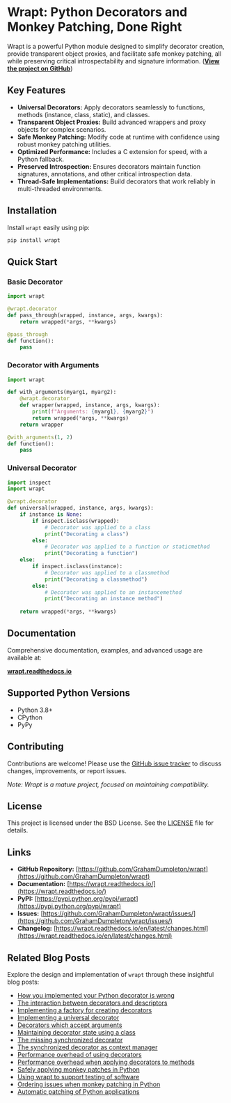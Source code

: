 # Wrapt: Python Decorators and Monkey Patching, Done Right

Wrapt is a powerful Python module designed to simplify decorator creation, provide transparent object proxies, and facilitate safe monkey patching, all while preserving critical introspectability and signature information. (**[View the project on GitHub](https://github.com/GrahamDumpleton/wrapt)**)

## Key Features

*   **Universal Decorators:** Apply decorators seamlessly to functions, methods (instance, class, static), and classes.
*   **Transparent Object Proxies:** Build advanced wrappers and proxy objects for complex scenarios.
*   **Safe Monkey Patching:** Modify code at runtime with confidence using robust monkey patching utilities.
*   **Optimized Performance:** Includes a C extension for speed, with a Python fallback.
*   **Preserved Introspection:** Ensures decorators maintain function signatures, annotations, and other critical introspection data.
*   **Thread-Safe Implementations:** Build decorators that work reliably in multi-threaded environments.

## Installation

Install `wrapt` easily using pip:

```bash
pip install wrapt
```

## Quick Start

### Basic Decorator

```python
import wrapt

@wrapt.decorator
def pass_through(wrapped, instance, args, kwargs):
    return wrapped(*args, **kwargs)

@pass_through
def function():
    pass
```

### Decorator with Arguments

```python
import wrapt

def with_arguments(myarg1, myarg2):
    @wrapt.decorator
    def wrapper(wrapped, instance, args, kwargs):
        print(f"Arguments: {myarg1}, {myarg2}")
        return wrapped(*args, **kwargs)
    return wrapper

@with_arguments(1, 2)
def function():
    pass
```

### Universal Decorator

```python
import inspect
import wrapt

@wrapt.decorator
def universal(wrapped, instance, args, kwargs):
    if instance is None:
        if inspect.isclass(wrapped):
            # Decorator was applied to a class
            print("Decorating a class")
        else:
            # Decorator was applied to a function or staticmethod
            print("Decorating a function")
    else:
        if inspect.isclass(instance):
            # Decorator was applied to a classmethod
            print("Decorating a classmethod")
        else:
            # Decorator was applied to an instancemethod
            print("Decorating an instance method")
    
    return wrapped(*args, **kwargs)
```

## Documentation

Comprehensive documentation, examples, and advanced usage are available at:

**[wrapt.readthedocs.io](https://wrapt.readthedocs.io/)**

## Supported Python Versions

*   Python 3.8+
*   CPython
*   PyPy

## Contributing

Contributions are welcome! Please use the [GitHub issue tracker](https://github.com/GrahamDumpleton/wrapt/issues/) to discuss changes, improvements, or report issues.

*Note: Wrapt is a mature project, focused on maintaining compatibility.*

## License

This project is licensed under the BSD License. See the [LICENSE](LICENSE) file for details.

## Links

*   **GitHub Repository:** [https://github.com/GrahamDumpleton/wrapt](https://github.com/GrahamDumpleton/wrapt)
*   **Documentation:** [https://wrapt.readthedocs.io/](https://wrapt.readthedocs.io/)
*   **PyPI:** [https://pypi.python.org/pypi/wrapt](https://pypi.python.org/pypi/wrapt)
*   **Issues:** [https://github.com/GrahamDumpleton/wrapt/issues/](https://github.com/GrahamDumpleton/wrapt/issues/)
*   **Changelog:** [https://wrapt.readthedocs.io/en/latest/changes.html](https://wrapt.readthedocs.io/en/latest/changes.html)

## Related Blog Posts

Explore the design and implementation of `wrapt` through these insightful blog posts:

*   [How you implemented your Python decorator is wrong](blog/01-how-you-implemented-your-python-decorator-is-wrong.md)
*   [The interaction between decorators and descriptors](blog/02-the-interaction-between-decorators-and-descriptors.md)
*   [Implementing a factory for creating decorators](blog/03-implementing-a-factory-for-creating-decorators.md)
*   [Implementing a universal decorator](blog/04-implementing-a-universal-decorator.md)
*   [Decorators which accept arguments](blog/05-decorators-which-accept-arguments.md)
*   [Maintaining decorator state using a class](blog/06-maintaining-decorator-state-using-a-class.md)
*   [The missing synchronized decorator](blog/07-the-missing-synchronized-decorator.md)
*   [The synchronized decorator as context manager](blog/08-the-synchronized-decorator-as-context-manager.md)
*   [Performance overhead of using decorators](blog/09-performance-overhead-of-using-decorators.md)
*   [Performance overhead when applying decorators to methods](blog/10-performance-overhead-when-applying-decorators-to-methods.md)
*   [Safely applying monkey patches in Python](blog/11-safely-applying-monkey-patches-in-python.md)
*   [Using wrapt to support testing of software](blog/12-using-wrapt-to-support-testing-of-software.md)
*   [Ordering issues when monkey patching in Python](blog/13-ordering-issues-when-monkey-patching-in-python.md)
*   [Automatic patching of Python applications](blog/14-automatic-patching-of-python-applications.md)
